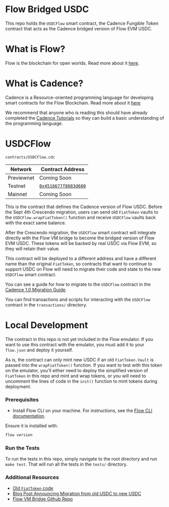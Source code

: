 # Flow Bridged USDC

This repo holds the `USDCFlow` smart contract, the Cadence 
Fungible Token contract that acts as the Cadence bridged version of
Flow EVM USDC.

# What is Flow?

Flow is the blockchain for open worlds. Read more about it [here](https://www.flow.com/).

# What is Cadence?

Cadence is a Resource-oriented programming language 
for developing smart contracts for the Flow Blockchain.
Read more about it [here](https://www.cadence-lang.org)

We recommend that anyone who is reading this should have already
completed the [Cadence Tutorials](https://cadence-lang.org/docs/tutorial/first-steps) 
so they can build a basic understanding of the programming language.

# USDCFlow

`contracts/USDCFlow.cdc`

| Network       | Contract Address     |
| ------------- | -------------------- |
| Previewnet    | Coming Soon |
| Testnet       | [`0x4516677f8083d680`](https://contractbrowser.com/A.4516677f8083d680.USDCFlow) |
| Mainnet       | Coming Soon |

This is the contract that defines the Cadence version of Flow USDC. 
Before the Sept 4th Crescendo migration, users can send
old `FiatToken` vaults to the `USDCFlow.wrapFiatToken()` function
and receive `USDCFlow` vaults back with the exact same balance.

After the Crescendo migration, the `USDCFlow` smart contract
will integrate directly with the Flow VM bridge to become
the bridged version of Flow EVM USDC. These tokens will be backed
by real USDC via Flow EVM, so they will retain their value.

This contract will be deployed to a different address
and have a different name than the original `FiatToken`,
so contracts that want to continue to support USDC on Flow
will need to migrate their code and state to the new `USDCFlow`
smart contract.

You can see a guide for how to migrate to the `USDCFlow` contract
in the [Cadence 1.0 Migration Guide](https://cadence-lang.org/docs/cadence-migration-guide/).

You can find transactions and scripts for interacting with the `USDCFlow` contract in the `transactions/` directory.

# Local Development

The contract in this repo is not yet included in the Flow emulator.
If you want to use this contract with the emulator,
you must add it to your `flow.json` and deploy it yourself.

As is, the contract can only mint new USDC if an old `FiatToken.Vault`
is passed into the `wrapFiatToken()` function. If you want to 
test with this token on the emulator, you'll either need
to deploy the simplified version of `FiatToken`
in this repo and mint and wrap tokens,
or you will need to uncomment the lines of code
in the `init()` function to mint tokens during deployment.

### Prerequisites

- Install Flow CLI on your machine. For instructions, see the [Flow CLI documentation](https://developers.flow.com/tools/flow-cli/install).

Ensure it is installed with:

```sh
flow version
```

### Run the Tests

To run the tests in this repo, simply navigate
to the root directory and run `make test`.
That will run all the tests in the `tests/` directory.

### Additional Resources

- [Old `FiatToken` code](https://github.com/flow-usdc/flow-usdc)
- [Blog Post Announcing Migration from old USDC to new USDC](https://www.flow.com/post/stablecoins-on-flow-evolving-for-interoperability)
- [Flow VM Bridge Github Repo](https://github.com/onflow/flow-evm-bridge/tree/main)